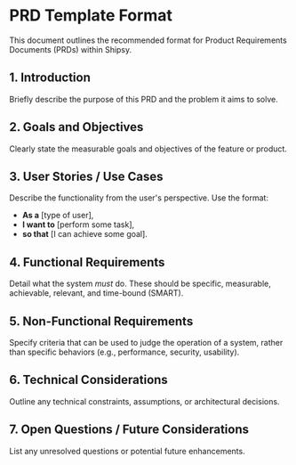 # PRD Template Format

This document outlines the recommended format for Product Requirements Documents (PRDs) within Shipsy.

## 1. Introduction

Briefly describe the purpose of this PRD and the problem it aims to solve.

## 2. Goals and Objectives

Clearly state the measurable goals and objectives of the feature or product.

## 3. User Stories / Use Cases

Describe the functionality from the user's perspective. Use the format:

*   **As a** [type of user],
*   **I want to** [perform some task],
*   **so that** [I can achieve some goal].

## 4. Functional Requirements

Detail what the system *must* do. These should be specific, measurable, achievable, relevant, and time-bound (SMART).

## 5. Non-Functional Requirements

Specify criteria that can be used to judge the operation of a system, rather than specific behaviors (e.g., performance, security, usability).

## 6. Technical Considerations

Outline any technical constraints, assumptions, or architectural decisions.

## 7. Open Questions / Future Considerations

List any unresolved questions or potential future enhancements.
